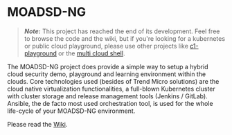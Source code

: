 # MOADSD-NG

> ***Note:*** This project has reached the end of its development. Feel free to browse the code and the wiki, but if you're looking for a kubernetes or public cloud playground, please use other projects like [c1-playground](https://github.com/mawinkler/c1-playground) or the [multi cloud shell](https://github.com/mawinkler/mcs).

The MOADSD-NG project does provide a simple way to setup a hybrid cloud security demo, playground and learning environment within the clouds. Core technologies used (besides of Trend Micro solutions) are the cloud native virtualization functionalities, a full-blown Kubernetes cluster with cluster storage and release management tools (Jenkins / GitLab).
Ansible, the de facto most used orchestration tool, is used for the whole life-cycle of your MOADSD-NG environment.

Please read the [Wiki](https://github.com/mawinkler/moadsd-ng/wiki).
